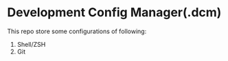 Development Config Manager(.dcm)
=====

This repo store some configurations of following:

1. Shell/ZSH
2. Git
